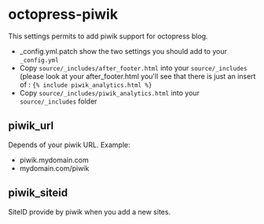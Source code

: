 octopress-piwik
===============
This settings permits to add piwik support for octopress blog.
+ _config.yml.patch show the two settings you should add to your ``_config.yml``
+ Copy ``source/_includes/after_footer.html`` into your ``source/_includes`` (please look at your after_footer.html you'll see that there is just an insert of : ``{% include piwik_analytics.html %}``
+ Copy ``source/_includes/piwik_analytics.html`` into your ``source/_includes`` folder

## piwik_url
Depends of your piwik URL.
Example:
+ piwik.mydomain.com
+ mydomain.com/piwik

## piwik_siteid
SiteID provide by piwik when you add a new sites.
